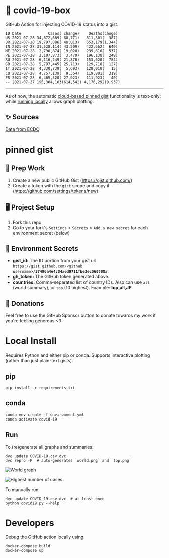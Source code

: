 # 🏥 covid-19-box

GitHub Action for injecting COVID-19 status into a gist.

```
ID Date            Cases( change)    Deaths(chnge)
US 2021-07-28 34,672,689( 68,771)   611,801(  387)
BR 2021-07-28 19,797,086( 48,013)   553,179(1,344)
IN 2021-07-28 31,528,114( 43,509)   422,662(  640)
ME 2021-07-28  2,790,874( 19,028)   239,616(  537)
PE 2021-07-28  2,107,873(  3,479)   196,138(  248)
RU 2021-07-28  6,116,249( 21,870)   153,620(  784)
GB 2021-07-28  5,797,445( 25,713)   129,718(  127)
IT 2021-07-28  4,330,739(  5,693)   128,010(   15)
CO 2021-07-28  4,757,139(  9,364)   119,801(  319)
FR 2021-07-28  6,465,520( 27,923)   111,923(   40)
-- 2021-07-27 195,384,183(614,542) 4,176,292(9,937)
```

---

As of now, the automatic [cloud-based pinned gist](#pinned-gist) functionality is text-only;
while [running locally](#local-install) allows graph plotting.

## ✨ Sources

[Data from ECDC](https://www.ecdc.europa.eu/en/publications-data/download-todays-data-geographic-distribution-covid-19-cases-worldwide)

# pinned gist

## 🎒 Prep Work
1. Create a new public GitHub Gist (https://gist.github.com/)
1. Create a token with the `gist` scope and copy it. (https://github.com/settings/tokens/new)

## 🖥 Project Setup
1. Fork this repo
1. Go to your fork's `Settings` > `Secrets` > `Add a new secret` for each environment secret (below)

## 🤫 Environment Secrets
- **gist_id:** The ID portion from your gist url `https://gist.github.com/<github username>/`**`37496a4e4c84aed9711fbe3ec560888a`**.
- **gh_token:** The GitHub token generated above.
- **countries:** Comma-separated list of country IDs. Also can use `all` (world summary), or `top` (10 highest). Example: **top,all,JP**.

## 💸 Donations

Feel free to use the GitHub Sponsor button to donate towards my work if you're feeling generous <3

# Local Install

Requires Python and either pip or conda. Supports interactive plotting (rather than just plain-text gists).

## pip

```
pip install -r requirements.txt
```

## conda

```
conda env create -f environment.yml
conda activate covid-19
```

## Run

To (re)generate all graphs and summaries:

```
dvc update COVID-19.csv.dvc
dvc repro -P  # auto-generates `world.png` and `top.png`
```

![World graph](world.png)

![Highest number of cases](top.png)

To manually run,

```
dvc update COVID-19.csv.dvc  # at least once
python covid19.py --help
```

# Developers

Debug the GitHub action locally using:

```
docker-compose build
docker-compose up
```
